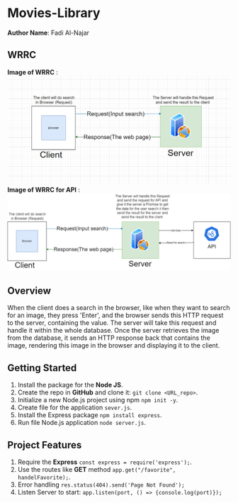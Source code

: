 # Movies-Library

**Author Name**: Fadi Al-Najar

## WRRC
**Image of WRRC** :
!["WRRC"](./image/Capture.PNG)
**Image of WRRC for API** :
!["WRRC"](./image/api.png)

## Overview
When the client does a search in the browser, like when they want to search for an image, they press 'Enter', and the browser sends this HTTP request to the server, containing the value. The server will take this request and handle it within the whole database. Once the server retrieves the image from the database, it sends an HTTP response back that contains the image, rendering this image in the browser and displaying it to the client.

## Getting Started
<!-- What are the steps that a user must take in order to build this app on their own machine and get it running? -->
1. Install the package for the **Node JS**.
2. Create the repo in **GitHub** and clone it: `git clone <URL_repo>`.
3. Initialize a new Node.js project using npm `npm init -y`.
3. Create file for the application `sever.js`. 
4. Install the Express package `npm install express`.
5. Run file Node.js application `node server.js`.

## Project Features
<!-- What are the features included in you app -->
1. Require the **Express** `const express = require('express');`.
2. Use the routes like **GET** method `app.get("/favorite", handelFavorite);`.
3. Error handling `res.status(404).send('Page Not Found');`
4. Listen Server to start: `app.listen(port, () => {console.log(port)});`